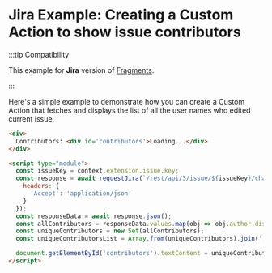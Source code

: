 # Jira Example: Creating a Custom Action to show issue contributors

:::tip Compatibility

This example for **Jira** version of [Fragments](./index.md).

:::

Here's a simple example to demonstrate how you can create a Custom Action that fetches and displays the list of all the user names who edited current issue.

```html
<div>
  Contributors: <div id='contributors'>Loading...</div>
</div>

<script type="module">
  const issueKey = context.extension.issue.key;
  const response = await requestJira(`/rest/api/3/issue/${issueKey}/changelog`, {
    headers: {
      'Accept': 'application/json'
    }
  });
  const responseData = await response.json();
  const allContributors = responseData.values.map(obj => obj.author.displayName);
  const uniqueContributors = new Set(allContributors);
  const uniqueContributorsList = Array.from(uniqueContributors).join(', ');

  document.getElementById('contributors').textContent = uniqueContributorsList;
</script>
```